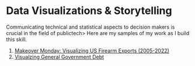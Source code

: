 # Data Visualizations & Storytelling

Communicating technical and statistical aspects to decision makers is crucial in the field of publictech> Here are my samples of my work as I build this skill.

1. [Makeover Monday: Visualizing US Firearm Exports (2005-2022)](/MakeoverMonday.md)
2. [Visualzing General Government Debt](/GeneralDebt.md)
